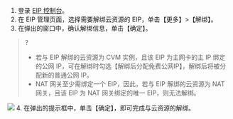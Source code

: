 1. 登录 [EIP 控制台](https://console.cloud.tencent.com/cvm/eip)。
2. 在 EIP 管理页面，选择需要解绑云资源的 EIP，单击【更多】>【解绑】。
3. 在弹出的窗口中，确认解绑信息，单击【确定】。
>? 
>- 若与 EIP 解绑的云资源为 CVM 实例，且该 EIP 为主网卡的主 IP 绑定的公网 IP，可在解绑时勾选【解绑后分配免费公网IP】，解绑后将被分配新的普通公网 IP。
>-  NAT 网关至少需绑定一个 EIP，因此，若与 EIP 解绑的云资源为 NAT 网关，且该 EIP 为 NAT 网关绑定的唯一 EIP，则无法解绑。
>
![](https://main.qcloudimg.com/raw/98aa3b6a8fc2b735959e45eebc744b6b.png)
4. 在弹出的提示框中，单击【确定】，即可完成与云资源的解绑。
